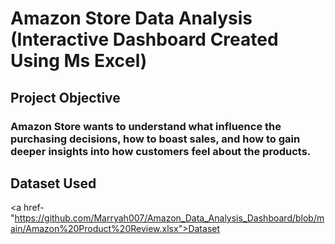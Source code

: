 # Amazon Store Data Analysis (Interactive Dashboard Created Using Ms Excel)

## Project Objective

### Amazon Store wants to understand what influence the purchasing decisions, how to boast sales, and how to gain deeper insights into how customers feel about the products.
## Dataset Used
<a href-"https://github.com/Marryah007/Amazon_Data_Analysis_Dashboard/blob/main/Amazon%20Product%20Review.xlsx">Dataset</a>
